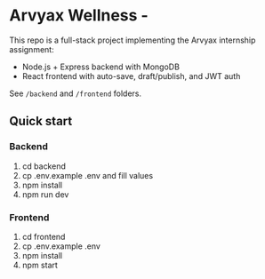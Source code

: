 # Arvyax Wellness - 

This repo is a full-stack project implementing the Arvyax internship assignment:
- Node.js + Express backend with MongoDB
- React frontend with auto-save, draft/publish, and JWT auth

See `/backend` and `/frontend` folders.

## Quick start

### Backend
1. cd backend
2. cp .env.example .env and fill values
3. npm install
4. npm run dev

### Frontend
1. cd frontend
2. cp .env.example .env
3. npm install
4. npm start

